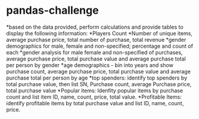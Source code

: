 # pandas-challenge

*based on the data provided, perform calculations and provide tables to display the following information:
*Players Count
*Number of unique items, average purchase price, total number of purchase, total revenue
*gender demographics for male, female and non-specified; percentage and count of each
*gender analysis for male female and non-specified of purchases, average purchase price, total purchase value and average purchase total per person by gender
*age demographics - bin into years and show purchase count, average purchase price, total purchase value and average purchase total per person by age
*top spenders: identify top spenders by total purchase value, then list SN, Purchase count, average Purchase price, total purchase value
*Popular items: Idenfity popular items by purchase count and list item ID, name, count, price, total value.
*Profitable Items: identify profitable items by total purchase value and list ID, name, count, price. 